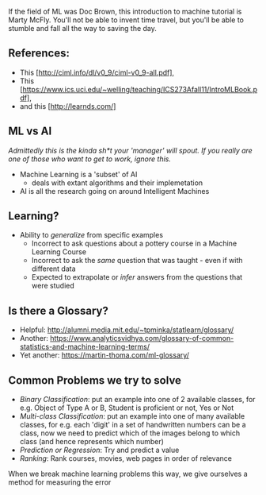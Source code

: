 If the field of ML was Doc Brown, this introduction to machine tutorial is Marty McFly. 
You'll not be able to invent time travel, but you'll be able to stumble and fall all the way to saving the day. 

## References:

- This [http://ciml.info/dl/v0_9/ciml-v0_9-all.pdf], 
- This [https://www.ics.uci.edu/~welling/teaching/ICS273Afall11/IntroMLBook.pdf], 
-  and this [http://learnds.com/]

## ML vs AI

_Admittedly this is the kinda sh*t your 'manager' will spout._ 
_If you really are one of those who want to get to work, ignore this._

- Machine Learning is a 'subset' of AI
	- deals with extant algorithms and their implemetation
- AI is all the research going on around Intelligent Machines

## Learning?

- Ability to *generalize* from specific examples
	- Incorrect to ask questions about a pottery course in a Machine Learning Course
	- Incorrect to ask the _same_ question that was taught - even if with different data
	- Expected to extrapolate or *infer* answers from the questions that were studied

## Is there a Glossary?

- Helpful: http://alumni.media.mit.edu/~tpminka/statlearn/glossary/
- Another: https://www.analyticsvidhya.com/glossary-of-common-statistics-and-machine-learning-terms/
- Yet another: https://martin-thoma.com/ml-glossary/

## Common Problems we try to solve

- *Binary Classification*: put an example into one of 2 available classes, for e.g. Object of Type A or B, Student is proficient or not, Yes or Not
- *Multi-class Classification*: put an example into one of many available classes, for e.g. each 'digit' in a set of handwritten numbers can be a class, now we need to predict which of the images belong to which class (and hence represents which number)
- *Prediction or Regression*: Try and predict a value
- *Ranking*: Rank courses, movies, web pages in order of relevance

When we break machine learning problems this way, we give ourselves a method for measuring the error

